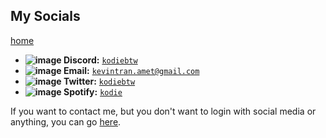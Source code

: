 ## My Socials
[home](https://kdoeodkdokdkdkdododiieieie.github.io)

* **![image](https://github.com/user-attachments/assets/61b098b0-80f0-4cda-ba67-7eb86fec1f9d)
 Discord:** [`kodiebtw`](https://discord.com/users/1112373063296753766)
*  **![image](https://github.com/bobbledbobby/bobbledbobby.github.io/assets/154967011/21861b64-5d9b-4334-9eaa-b5f8ea2a2f27) Email:** [`kevintran.amet@gmail.com`](mailto:kevintran.amet@gmail.com)
* **![image](https://github.com/user-attachments/assets/ebb45240-f713-4125-873f-564265d2fa00) Twitter:** [`kodiebtw`](https://twitter.com/kodiebtw)
* **![image](https://github.com/user-attachments/assets/1a9917c9-16ed-406a-b2fd-935f8069f1a5) Spotify:** [`kodie`](https://open.spotify.com/user/31bdaxrvzujx2duhuygn3f2yqwxi)

If you want to contact me, but you don't want to login with social media or anything, you can go [here](https://kodedkodie.github.io/contact-me-easier).
